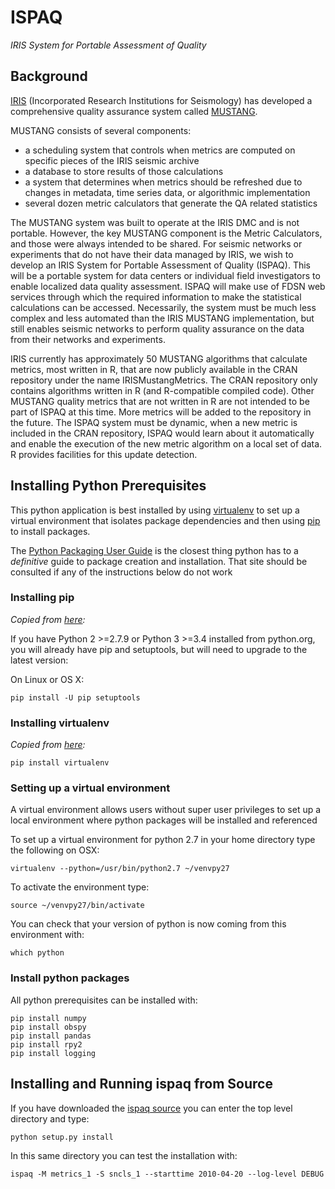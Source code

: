 # ISPAQ

*IRIS System for Portable Assessment of Quality*

## Background

[IRIS](http://www.iris.edu/hq/) (Incorporated Research Institutions for Seismology)
 has developed a comprehensive quality assurance system called
[MUSTANG](http://service.iris.edu/mustang/).

MUSTANG consists of several components:

 * a scheduling system that controls when metrics are computed on specific pieces of the IRIS seismic archive
 * a database to store results of those calculations
 * a system that determines when metrics should be refreshed due to changes in metadata, time series data, or algorithmic implementation
 * several dozen metric calculators that generate the QA related statistics

The MUSTANG system was built to operate at the IRIS DMC and is not portable. 
However, the key MUSTANG component is the Metric Calculators, and those were always
intended to be shared. For seismic networks or experiments that do not have their 
data managed by IRIS, we wish to develop an IRIS System for Portable Assessment of 
Quality (ISPAQ). This will be a portable system for data centers or individual 
field investigators to enable localized data quality assessment. ISPAQ will make
use of FDSN web services through which the required information to make the statistical 
calculations can be accessed. Necessarily, the system must be much less complex and 
less automated than the IRIS MUSTANG implementation, but still enables seismic networks
to perform quality assurance on the data from their networks and experiments.

IRIS currently has approximately 50 MUSTANG algorithms that calculate metrics, most 
written in R, that are now publicly available in the CRAN repository under the name 
IRISMustangMetrics. The CRAN repository only contains algorithms written in R 
(and R-compatible compiled code). Other MUSTANG quality metrics that are not written 
in R are not intended to be part of ISPAQ at this time. More metrics will be added 
to the repository in the future. The ISPAQ system must be dynamic, when a new metric 
is included in the CRAN repository, ISPAQ would learn about it automatically and 
enable the execution of the new metric algorithm on a local set of data. R provides 
facilities for this update detection.

## Installing Python Prerequisites

This python application is best installed by using
[virtualenv](https://python-packaging-user-guide.readthedocs.org/en/latest/projects/#virtualenv)
to set up a virtual environment that isolates package dependencies and then using
[pip](https://python-packaging-user-guide.readthedocs.org/en/latest/projects/#pip)
to install packages.

The
[Python Packaging User Guide](https://python-packaging-user-guide.readthedocs.org/en/latest/installing/)
is the closest thing python has to a *definitive* guide to package creation and installation.
That site should be consulted if any of the instructions below do not work

### Installing pip

*Copied from [here](https://python-packaging-user-guide.readthedocs.org/en/latest/installing/#install-pip-setuptools-and-wheel):*

If you have Python 2 >=2.7.9 or Python 3 >=3.4 installed from python.org, you will already have pip and setuptools, but will need to upgrade to the latest version:

On Linux or OS X:

```
pip install -U pip setuptools
```

### Installing virtualenv

*Copied from [here](https://python-packaging-user-guide.readthedocs.org/en/latest/installing/#optionally-create-a-virtual-environment):*

```
pip install virtualenv
```

### Setting up a virtual environment

A virtual environment allows users without super user privileges to set
up a local environment where python packages will be installed and referenced

To set up a virtual environment for python 2.7 in your home directory type
the following on OSX:

```
virtualenv --python=/usr/bin/python2.7 ~/venvpy27
```

To activate the environment type:

```
source ~/venvpy27/bin/activate
```

You can check that your version of python is now coming from this environment 
with:

```
which python
```

### Install python packages

All python prerequisites can be installed with:

```
pip install numpy
pip install obspy
pip install pandas
pip install rpy2
pip install logging
```

## Installing and Running ispaq from Source

If you have downloaded the [ispaq source](https://github.com/mazamascience/ispaq) you can
enter the top level directory and type:

```python setup.py install```

In this same directory you can test the installation with:

```ispaq -M metrics_1 -S sncls_1 --starttime 2010-04-20 --log-level DEBUG```

